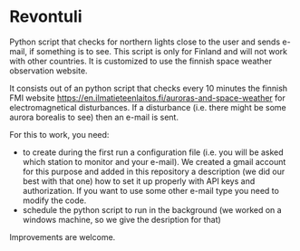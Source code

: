 # Revontuli
Python script that checks for northern lights close to the user and sends e-mail, if something is to see. This script is only for Finland and will not work with other countries. It is customized to use the finnish space weather observation website.

It consists out of an python script that checks every 10 minutes the finnish FMI website https://en.ilmatieteenlaitos.fi/auroras-and-space-weather for electromagnetical disturbances. If a disturbance (i.e. there might be some aurora borealis to see) then an e-mail is sent. 

For this to work, you need:
- to create during the first run a configuration file (i.e. you will be asked which station to monitor and your e-mail). We created a gmail account for this purpose and added in this repository a description (we did our best with that one) how to set it up properly with API keys and authorization. If you want to use some other e-mail type you need to modify the code.
- schedule the python script to run in the background (we worked on a windows machine, so we give the desription for that)

Improvements are welcome.
